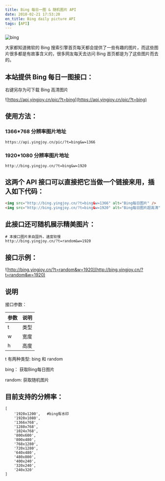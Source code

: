 ```yaml
---
title: Bing 每日一图 & 随机图片 API
date: 2018-02-21 17:53:20
en_title: Bing daily picture API
tags: [API]
---
```


![bing](https://img.yingjoy.cn/image/2018/02/bing.jpg)

大家都知道微软的 Bing 搜索引擎首页每天都会提供了一些有趣的图片，而这些图片很多都是有故事含义的，很多网友每天去访问 Bing 首页都是为了这些图片而去的。

## 本站提供 Bing 每日一图接口：

右键另存为可下载 Bing 高清图片

![https://api.yingjoy.cn/pic/?t=bing](https://api.yingjoy.cn/pic/?t=bing)

## 使用方法：

### 1366*768 分辨率图片地址

```
https://api.yingjoy.cn/pic/?t=bing&w=1366
```

### 1920*1080 分辨率图片地址

```
http://bing.yingjoy.cn/?t=bing&w=1920
```

## 这两个 API 接口可以直接把它当做一个链接来用，插入如下代码：

```html
<img src="http://bing.yingjoy.cn/?t=bing&w=1366" alt="Bing每日图片" />
<img src="http://bing.yingjoy.cn/?t=bing&w=1920" alt="Bing每日图片超高清" />
```

## 此接口还可随机展示精美图片：

```
# 本接口图片来自国外，速度较慢
http://bing.yingjoy.cn/?t=random&w=1920
```

## 接口示例：

![http://bing.yingjoy.cn/?t=random&w=1920](http://bing.yingjoy.cn/?t=random&w=1920)

## 说明

接口参数：

| 参数 | 说明 |
| ---- | ---- |
| t    | 类型 |
| w    | 宽度 |
| h    | 高度 |


t 有两种类型: bing 和 random

bing： 获取Bing每日图片

random: 获取随机图片

## 目前支持的分辨率：

```jsonp
[
    '1920x1200',   #bing有水印
    '1920x1080',
    '1366x768',
    '1280x768',
    '1024x768',
    '800x600',
    '800x480',
    '768x1280',
    '720x1280',
    '640x480',
    '480x800',
    '400x240',
    '320x240',
    '240x320'
]
```